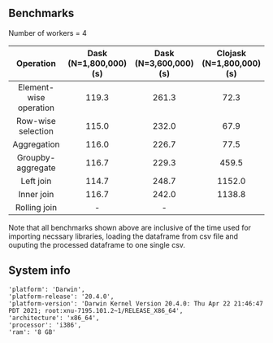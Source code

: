 ## Benchmarks

Number of workers = 4

| Operation | Dask (N=1,800,000) (s) | Dask (N=3,600,000) (s) | Clojask (N=1,800,000) (s) | Clojask (N=3,600,000) (s) |
| :---:   | :-: | :-: | :-: | :-: |
| Element-wise operation | 119.3 | 261.3 | 72.3 | 133.3 |
| Row-wise selection | 115.0 | 232.0 | 67.9 | 145.6 |
| Aggregation | 116.0 | 226.7 | 77.5 | |
| Groupby-aggregate | 116.7 | 229.3 | 459.5 | 681.3 |
| Left join | 114.7 | 248.7 | 1152.0 | |
| Inner join | 116.7 | 242.0| 1138.8 | |
| Rolling join | - | - | | |

Note that all benchmarks shown above are inclusive of the time used for importing necssary libraries, loading the dataframe from csv file and ouputing the processed dataframe to one single csv.


## System info
```
'platform': 'Darwin',
'platform-release': '20.4.0',
'platform-version': 'Darwin Kernel Version 20.4.0: Thu Apr 22 21:46:47 PDT 2021; root:xnu-7195.101.2~1/RELEASE_X86_64',
'architecture': 'x86_64',
'processor': 'i386',
'ram': '8 GB'
```
